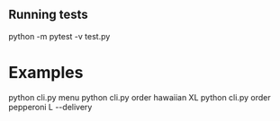 ## Running tests

python -m pytest -v test.py

# Examples

python cli.py menu
python cli.py order hawaiian XL
python cli.py order pepperoni L --delivery
